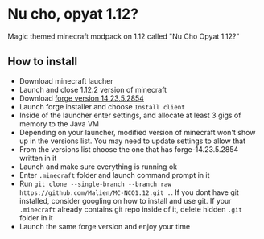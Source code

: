 # Nu cho, opyat 1.12?
Magic themed minecraft modpack on 1.12 called "Nu Cho Opyat 1.12?"

## How to install
- Download minecraft laucher
- Launch and close 1.12.2 version of minecraft
- Download [forge version 14.23.5.2854](https://files.minecraftforge.net/maven/net/minecraftforge/forge/1.12.2-14.23.5.2854/forge-1.12.2-14.23.5.2854-installer.jar)
- Launch forge installer and choose `Install client`
- Inside of the launcher enter settings, and allocate at least 3 gigs of memory to the Java VM
- Depending on your launcher, modified version of minecraft won't show up in the versions list. You may need to update settings to allow that
- From the versions list choose the one that has forge-14.23.5.2854 written in it
- Launch and make sure everything is running ok
- Enter `.minecraft` folder and launch command prompt in it
- Run `git clone --single-branch --branch raw https://github.com/Malien/MC-NCO1.12.git .`. If you dont have git installed, consider googling on how to install and use git. If your `.minecraft` already contains git repo inside of it, delete hidden `.git` folder in it
- Launch the same forge version and enjoy your time